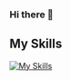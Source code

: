 ### Hi there 👋

## My Skills
[![My Skills](https://skillicons.dev/icons?i=arduino,cpp,docker,flutter,gatsby,github,haskell,java,js,jquery,laravel,md,matlab,mysql,nodejs,ps,php,pr,processing,py,raspberrypi,react,regex,sass,tensorflow,ts,visualstudio,vscode,wordpress,xd&theme=dark&perline=5)](https://skillicons.dev)

<!--
**telur4/telur4** is a ✨ _special_ ✨ repository because its `README.md` (this file) appears on your GitHub profile.

Here are some ideas to get you started:

- 🔭 I’m currently working on ...
- 🌱 I’m currently learning ...
- 👯 I’m looking to collaborate on ...
- 🤔 I’m looking for help with ...
- 💬 Ask me about ...
- 📫 How to reach me: ...
- 😄 Pronouns: ...
- ⚡ Fun fact: ...
-->
